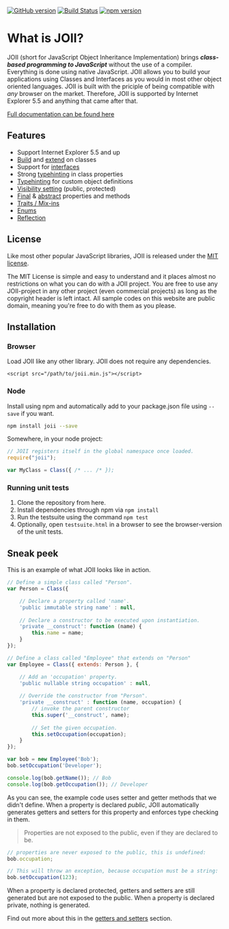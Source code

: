 [![GitHub version](https://badge.fury.io/gh/haroldiedema%2Fjoii.svg)](http://badge.fury.io/gh/haroldiedema%2Fjoii) [![Build Status](https://scrutinizer-ci.com/g/haroldiedema/joii/badges/build.png?b=master)](https://scrutinizer-ci.com/g/haroldiedema/joii/build-status/master) [![npm version](https://badge.fury.io/js/joii.svg)](http://badge.fury.io/js/joii) 

# What is JOII?

JOII (short for JavaScript Object Inheritance Implementation) brings ***class-
based programming to JavaScript*** without the use of a compiler. Everything
is done using native JavaScript. JOII allows you to build your applications 
using Classes and Interfaces as you would in most other object oriented 
languages. JOII is built with the priciple of being compatible with _any_ 
browser on the market. Therefore, JOII is supported by Internet Explorer
5.5 and anything that came after that.

[Full documentation can be found here](http://joii.harold.info/)

## Features

 * Support Internet Explorer 5.5 and up
 * [Build](http://joii.harold.info/class/introduction) and [extend](http://joii.harold.info/class/inheritance) on classes
 * Support for [interfaces](http://joii.harold.info/interface/introduction)
 * Strong [typehinting](http://joii.harold.info/meta/types) in class properties
 * [Typehinting](http://joii.harold.info/meta/types) for custom object definitions
 * [Visibility setting](http://joii.harold.info/meta/visibility) (public, protected)
 * [Final](http://joii.harold.info/meta/final) & [abstract](http://joii.harold.info/meta/abstract) properties and methods
 * [Traits / Mix-ins](http://joii.harold.info/class/traits)
 * [Enums](http://joii.harold.info/enum/introduction)
 * [Reflection](http://joii.harold.info/reflection/introduction)

## License

Like most other popular JavaScript libraries, JOII is released under the [MIT license](http://en.wikipedia.org/wiki/MIT_License).

The MIT License is simple and easy to understand and it places almost no restrictions on what you can do with a JOII project.
You are free to use any JOII-project in any other project (even commercial projects) as long as the copyright header is left intact.
All sample codes on this website are public domain, meaning you're free to do with them as you please.

## Installation

### Browser

Load JOII like any other library. JOII does not require any dependencies.
```markup
<script src="/path/to/joii.min.js"></script>
```

### Node

Install using npm and automatically add to your package.json file using `--save` if you want.
```sh
npm install joii --save
```
Somewhere, in your node project:
```javascript
// JOII registers itself in the global namespace once loaded.
require("joii");

var MyClass = Class({ /* ... /* });
```

### Running unit tests

1. Clone the repository from here.
2. Install dependencies through npm via `npm install`
3. Run the testsuite using the command `npm test`
4. Optionally, open `testsuite.html` in a browser to see the browser-version of the unit tests.


## Sneak peek

This is an example of what JOII looks like in action.

```javascript
// Define a simple class called "Person".
var Person = Class({

    // Declare a property called 'name'.
    'public immutable string name' : null,
    
    // Declare a constructor to be executed upon instantiation.
    'private __construct': function (name) {
        this.name = name;
    }
});

// Define a class called "Employee" that extends on "Person"
var Employee = Class({ extends: Person }, {

    // Add an 'occupation' property.
    'public nullable string occupation' : null,
    
    // Override the constructor from "Person".
    'private __construct' : function (name, occupation) {
        // invoke the parent constructor
        this.super('__construct', name);
        
        // Set the given occupation.
        this.setOccupation(occupation);
    }
});

var bob = new Employee('Bob');
bob.setOccupation('Developer');

console.log(bob.getName()); // Bob
console.log(bob.getOccupation()); // Developer
```

As you can see, the example code uses setter and getter methods that we didn't
define. When a property is declared *public*, JOII automatically generates
getters and setters for this property and enforces type checking in them. 

> Properties are not exposed to the public, even if they are declared to be.

```javascript
// properties are never exposed to the public, this is undefined:
bob.occupation;

// This will throw an exception, because occupation must be a string:
bob.setOccupation(123);
```

When a property is declared protected, getters and setters are still generated
but are not exposed to the public. When a property is declared private, nothing
is generated.

Find out more about this in the [getters and setters](http://joii.harold.info/class/getters-and-setters)
section.
